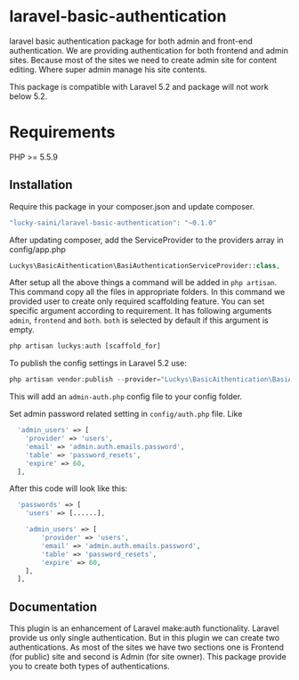 # laravel-basic-authentication
laravel basic authentication package for both admin and front-end authentication. We are providing authentication for both frontend and admin sites. Because most of the sites we need to create admin site for content editing. Where super admin manage his site contents. 

This package is compatible with Laravel 5.2 and package will not work below 5.2.

# Requirements
PHP >= 5.5.9

Installation
------------------------
Require this package in your composer.json and update composer. 
```php
"lucky-saini/laravel-basic-authentication": "~0.1.0"
```

After updating composer, add the ServiceProvider to the providers array in config/app.php
```php
Luckys\BasicAithentication\BasiAuthenticationServiceProvider::class,
```

After setup all the above things a command will be added in `php artisan`. This command copy all the files in appropriate folders. In this command we provided user to create only required scaffolding feature. You can set specific argument according to requirement. It has following arguments `admin`, `frontend` and `both`. `both` is selected by default if this argument is empty.
```php
php artisan luckys:auth [scaffold_for]
```

To publish the config settings in Laravel 5.2 use:

```php
php artisan vendor:publish --provider="Luckys\BasicAithentication\BasiAuthenticationServiceProvider"
```

This will add an `admin-auth.php` config file to your config folder.

Set admin password related setting in `config/auth.php` file. Like
```php
  'admin_users' => [
    'provider' => 'users',
    'email' => 'admin.auth.emails.password',
    'table' => 'password_resets',
    'expire' => 60,
  ],
```
After this code will look like this:
```php
  'passwords' => [
    'users' => [......],

    'admin_users' => [
        'provider' => 'users',
        'email' => 'admin.auth.emails.password',
        'table' => 'password_resets',
        'expire' => 60,
    ],
  ],
```

Documentation
-------------------------
This plugin is an enhancement of Laravel make:auth functionality. Laravel provide us only single authentication. But in this plugin we can create two authentications. As most of the sites we have two sections one is Frontend (for public) site and second is Admin (for site owner). This package provide you to create both types of authentications.
